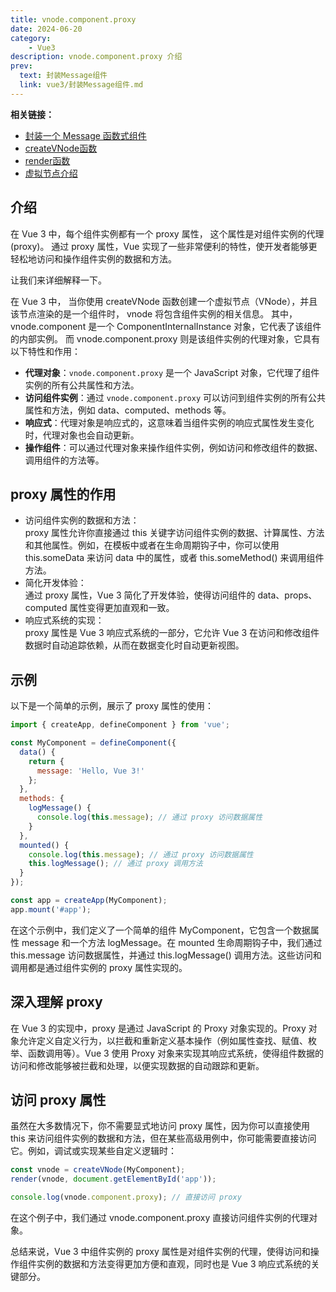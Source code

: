 ```yaml
---
title: vnode.component.proxy
date: 2024-06-20
category:
    - Vue3
description: vnode.component.proxy 介绍
prev:
  text: 封装Message组件
  link: vue3/封装Message组件.md
---
```


**相关链接：**

- [封装一个 Message 函数式组件](封装Message组件.md)
- [createVNode函数](createVNode.md)
- [render函数](render.md)
- [虚拟节点介绍](vnode.component.md)

## 介绍

在 Vue 3 中，每个组件实例都有一个 proxy 属性，
这个属性是对组件实例的代理 (proxy)。
通过 proxy 属性，Vue 实现了一些非常便利的特性，使开发者能够更轻松地访问和操作组件实例的数据和方法。


让我们来详细解释一下。

在 Vue 3 中，
<span class="bg-yellow-200">
当你使用 createVNode 函数创建一个虚拟节点（VNode），并且该节点渲染的是一个组件时，
vnode 将包含组件实例的相关信息。
其中，vnode.component 是一个 ComponentInternalInstance 对象，它代表了该组件的内部实例。
而 vnode.component.proxy 则是该组件实例的代理对象，它具有以下特性和作用：
</span>

- **代理对象**：`vnode.component.proxy` 是一个 JavaScript 对象，它代理了组件实例的所有公共属性和方法。
- **访问组件实例**：通过 `vnode.component.proxy` 可以访问到组件实例的所有公共属性和方法，例如 data、computed、methods 等。
- **响应式**：代理对象是响应式的，这意味着当组件实例的响应式属性发生变化时，代理对象也会自动更新。
- **操作组件**：可以通过代理对象来操作组件实例，例如访问和修改组件的数据、调用组件的方法等。

## proxy 属性的作用

- 访问组件实例的数据和方法：  
proxy 属性允许你直接通过 this 关键字访问组件实例的数据、计算属性、方法和其他属性。例如，在模板中或者在生命周期钩子中，你可以使用 this.someData 来访问 data 中的属性，或者 this.someMethod() 来调用组件方法。
- 简化开发体验：  
通过 proxy 属性，Vue 3 简化了开发体验，使得访问组件的 data、props、computed 属性变得更加直观和一致。
- 响应式系统的实现：  
proxy 属性是 Vue 3 响应式系统的一部分，它允许 Vue 3 在访问和修改组件数据时自动追踪依赖，从而在数据变化时自动更新视图。

## 示例
以下是一个简单的示例，展示了 proxy 属性的使用：
```javascript
import { createApp, defineComponent } from 'vue';

const MyComponent = defineComponent({
  data() {
    return {
      message: 'Hello, Vue 3!'
    };
  },
  methods: {
    logMessage() {
      console.log(this.message); // 通过 proxy 访问数据属性
    }
  },
  mounted() {
    console.log(this.message); // 通过 proxy 访问数据属性
    this.logMessage(); // 通过 proxy 调用方法
  }
});

const app = createApp(MyComponent);
app.mount('#app');

```

在这个示例中，我们定义了一个简单的组件 MyComponent，它包含一个数据属性 message 和一个方法 logMessage。在 mounted 生命周期钩子中，我们通过 this.message 访问数据属性，并通过 this.logMessage() 调用方法。这些访问和调用都是通过组件实例的 proxy 属性实现的。

## 深入理解 proxy
在 Vue 3 的实现中，proxy 是通过 JavaScript 的 Proxy 对象实现的。Proxy 对象允许定义自定义行为，以拦截和重新定义基本操作（例如属性查找、赋值、枚举、函数调用等）。Vue 3 使用 Proxy 对象来实现其响应式系统，使得组件数据的访问和修改能够被拦截和处理，以便实现数据的自动跟踪和更新。

## 访问 proxy 属性
虽然在大多数情况下，你不需要显式地访问 proxy 属性，因为你可以直接使用 this 来访问组件实例的数据和方法，但在某些高级用例中，你可能需要直接访问它。例如，调试或实现某些自定义逻辑时：

```javascript
const vnode = createVNode(MyComponent);
render(vnode, document.getElementById('app'));

console.log(vnode.component.proxy); // 直接访问 proxy

```

在这个例子中，我们通过 vnode.component.proxy 直接访问组件实例的代理对象。

总结来说，Vue 3 中组件实例的 proxy 属性是对组件实例的代理，使得访问和操作组件实例的数据和方法变得更加方便和直观，同时也是 Vue 3 响应式系统的关键部分。